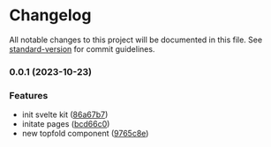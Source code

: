 # Changelog

All notable changes to this project will be documented in this file. See [standard-version](https://github.com/conventional-changelog/standard-version) for commit guidelines.

### 0.0.1 (2023-10-23)


### Features

* init svelte kit ([86a67b7](https://github.com/IzzatulMuttaqin/IzzatulMuttaqin.github.io/commit/86a67b7a2b7e286d5bb030c1ca49743bcf5b0e10))
* initate pages ([bcd66c0](https://github.com/IzzatulMuttaqin/IzzatulMuttaqin.github.io/commit/bcd66c0e2fb38f7b3d21d785e293b5b1f9c33068))
* new topfold component ([9765c8e](https://github.com/IzzatulMuttaqin/IzzatulMuttaqin.github.io/commit/9765c8e7a79d74e2fc48ac5813317597fa4bcc8d))
